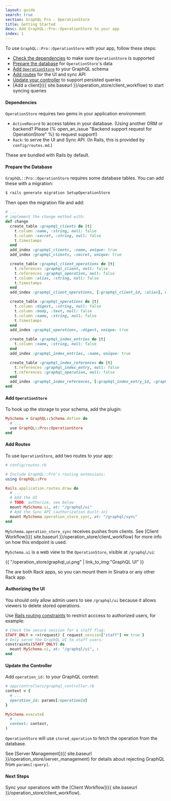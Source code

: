 ```yaml
---
layout: guide
search: true
section: GraphQL Pro - OperationStore
title: Getting Started
desc: Add GraphQL::Pro::OperationStore to your app
index: 1
---
```


To use `GraphQL::Pro::OperationStore` with your app, follow these steps:

- [Check the dependencies](#dependencies) to make sure `OperationStore` is supported
- [Prepare the database](#prepare-the-database) for `OperationStore`'s  data
- [Add `OperationStore`](#add-operationstore) to your GraphQL schema
- [Add routes](#add-routes) for the UI and sync API
- [Update your controller](#update-the-controller) to support persisted queries
- [Add a client]({{ site.baseurl }}/operation_store/client_workflow) to start syncing queries

#### Dependencies

`OperationStore` requires two gems in your application environment:

- `ActiveRecord` to access tables in your database. (Using another ORM or backend? Please {% open_an_issue "Backend support request for OperationStore" %} to request support!)
- `Rack`: to serve the UI and Sync API. (In Rails, this is provided by `config/routes.md`.)

These are bundled with Rails by default.

#### Prepare the Database

`GraphQL::Pro::OperationStore` requires some database tables. You can add these with a migration:

```bash
$ rails generate migration SetupOperationStore
```

Then open the migration file and add:

```ruby
# ...
# implement the change method with:
def change
  create_table :graphql_clients do |t|
    t.column :name, :string, null: false
    t.column :secret, :string, null: false
    t.timestamps
  end
  add_index :graphql_clients, :name, unique: true
  add_index :graphql_clients, :secret, unique: true

  create_table :graphql_client_operations do |t|
    t.references :graphql_client, null: false
    t.references :graphql_operation, null: false
    t.column :alias, :string, null: false
    t.timestamps
  end
  add_index :graphql_client_operations, [:graphql_client_id, :alias], unique: true, name: "graphql_client_operations_pairs"

  create_table :graphql_operations do |t|
    t.column :digest, :string, null: false
    t.column :body, :text, null: false
    t.column :name, :string, null: false
    t.timestamps
  end
  add_index :graphql_operations, :digest, unique: true

  create_table :graphql_index_entries do |t|
    t.column :name, :string, null: false
  end
  add_index :graphql_index_entries, :name, unique: true

  create_table :graphql_index_references do |t|
    t.references :graphql_index_entry, null: false
    t.references :graphql_operation, null: false
  end
  add_index :graphql_index_references, [:graphql_index_entry_id, :graphql_operation_id], unique: true, name: "graphql_index_reference_pairs"
end
```

#### Add `OperationStore`

To hook up the storage to your schema, add the plugin:

```ruby
MySchema = GraphQL::Schema.define do
  # ...
  use GraphQL::Pro::OperationStore
end
```

#### Add Routes

To use `OperationStore`, add two routes to your app:

```ruby
# config/routes.rb

# Include GraphQL::Pro's routing extensions:
using GraphQL::Pro

Rails.application.routes.draw do
  # ...
  # Add the UI
  # TODO: authorize, see below
  mount MySchema.ui, at: "/graphql/ui"
  # Add the Sync API (authorization built-in)
  mount MySchema.operation_store_sync, at: "/graphql/sync"
end
```

`MySchema.operation_store_sync` receives pushes from clients. See [Client Workflow]({{ site.baseurl }}/operation_store/client_workflow) for more info on how this endpoint is used.

`MySchema.ui` is a web view to the `OperationStore`, visible at `/graphql/ui`:

{{ "/operation_store/graphql_ui.png" | link_to_img:"GraphQL UI" }}

The are both Rack apps, so you can mount them in Sinatra or any other Rack app.

#### Authorizing the UI

You should only allow admin users to see `/graphql/ui` because it allows viewers to delete stored operations.

Use [Rails routing constraints](http://api.rubyonrails.org/v5.1/classes/ActionDispatch/Routing/Mapper/Scoping.html#method-i-constraints) to restrict acccess to authorized users, for example:

```ruby
# Check the secure session for a staff flag:
STAFF_ONLY = ->(request) { request.session["staff"] == true }
# Only serve the GraphQL UI to staff users:
constraints(STAFF_ONLY) do
  mount MySchema.ui, at: "/graphql/ui", :
end
```

#### Update the Controller

Add `operation_id:` to your GraphQL context:

```ruby
# app/controllers/graphql_controller.rb
context = {
  # ...
  operation_id: params[:operationId]
}

MySchema.execute(
  # ...
  context: context,
)
```

`OperationStore` will use `stored_operation` to fetch the operation from the database.

See [Server Management]({{ site.baseurl }}/operation_store/server_management) for details about rejecting GraphQL from `params[:query]`.

#### Next Steps

Sync your operations with the [Client Workflow]({{ site.baseurl }}/operation_store/client_workflow).
